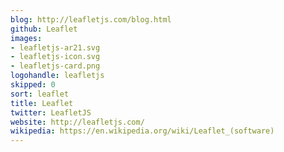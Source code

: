```yaml
---
blog: http://leafletjs.com/blog.html
github: Leaflet
images:
- leafletjs-ar21.svg
- leafletjs-icon.svg
- leafletjs-card.png
logohandle: leafletjs
skipped: 0
sort: leaflet
title: Leaflet
twitter: LeafletJS
website: http://leafletjs.com/
wikipedia: https://en.wikipedia.org/wiki/Leaflet_(software)
---
```

